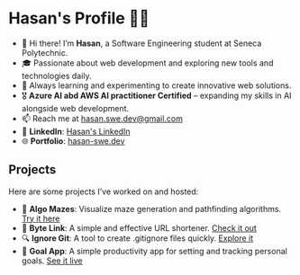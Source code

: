# Hasan's Profile 👨‍💻

- 👋 Hi there! I’m **Hasan**, a Software Engineering student at Seneca Polytechnic.
- 🎓 Passionate about web development and exploring new tools and technologies daily.
- 🌱 Always learning and experimenting to create innovative web solutions.
- 🎖 **Azure AI abd AWS AI practitioner Certified** – expanding my skills in AI alongside web development.
- 📫 Reach me at [hasan.swe.dev@gmail.com](mailto:hasan.swe.dev)
- 🔗 **LinkedIn**: [Hasan's LinkedIn](https://www.linkedin.com/in/hasan-in/)
- 🌐 **Portfolio**: [hasan-swe.dev](https://hasan-swe.dev/)

## Projects

Here are some projects I’ve worked on and hosted:

- 🌌 **Algo Mazes**: Visualize maze generation and pathfinding algorithms. [Try it here](https://algo-mazes.netlify.app/)
- 🔗 **Byte Link**: A simple and effective URL shortener. [Check it out](https://byte-link.netlify.app/)
- 🔍 **Ignore Git**: A tool to create .gitignore files quickly. [Explore it](https://ignore-git.netlify.app/)
- 🎯 **Goal App**: A simple productivity app for setting and tracking personal goals. [See it live](https://goal-app-70cf4.firebaseapp.com/)


<!---
MohHasan1/MohHasan1 is a ✨ special ✨ repository because its `README.md` (this file) appears on your GitHub profile.
You can click the Preview link to take a look at your changes.
--->
